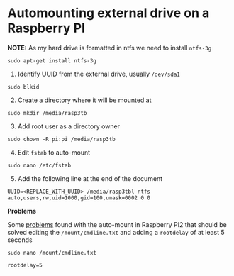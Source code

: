# Automounting external drive on a Raspberry PI

**NOTE:** As my hard drive is formatted in ntfs we need to install ``ntfs-3g``

```shell
sudo apt-get install ntfs-3g 
```

1. Identify UUID from the external drive, usually `/dev/sda1`

```shell
sudo blkid
```

2. Create a directory where it will be mounted at

```shell
sudo mkdir /media/rasp3tb
```

3. Add root user as a directory owner

```shell
sudo chown -R pi:pi /media/rasp3tb
```

4. Edit `fstab` to auto-mount

```shell
sudo nano /etc/fstab
```

5. Add the following line at the end of the document

```shell
UUID=<REPLACE_WITH_UUID> /media/rasp3tbl ntfs auto,users,rw,uid=1000,gid=100,umask=0002 0 0
```

**Problems**

Some [problems](https://github.com/raspberrypi/linux/issues/824) found with the auto-mount in Raspberry PI2 that should be solved editing the ``/mount/cmdline.txt`` and adding a ``rootdelay`` of at least 5 seconds

```shell
sudo nano /mount/cmdline.txt
```

```shell
rootdelay=5
```

